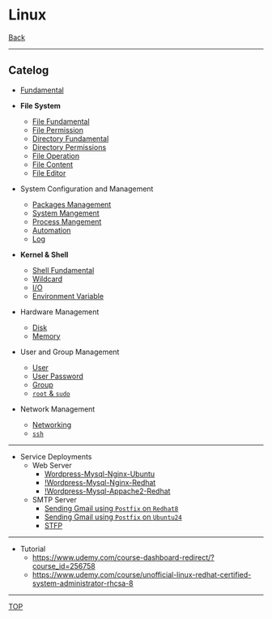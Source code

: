 # Linux

[Back](../../index.md)

---

## Catelog

- [Fundamental](./fundamental/fundamental/fundamental.md)

- **File System**

  - [File Fundamental](./filesystem/file_fundamental/file_fundamental.md)
  - [File Permission](./filesystem/file_permission/file_permission.md)
  - [Directory Fundamental](./filesystem/directory/directory.md)
  - [Directory Permissions](./filesystem/directory/directory_permission.md)
  - [File Operation](./filesystem/file_operation/file_operation.md)
  - [File Content](./filesystem/file_content/file_content.md)
  - [File Editor](./filesystem/file_editor/file_editor.md)

- System Configuration and Management

  - [Packages Management](./system/package/package.md)
  - [System Mangement](./system/system/system.md)
  - [Process Mangement](./system/process/process.md)
  - [Automation](./system/automation/automation.md)
  - [Log](./system/log/log.md)

- **Kernel & Shell**

  - [Shell Fundamental](./shell/shell_fundamental/shell_fundamental.md)
  - [Wildcard](./fundamental/wildcard/wildcard.md)
  - [I/O](./fundamental/io/io.md)
  - [Environment Variable](./fundamental/env/env.md)

- Hardware Management

  - [Disk](./hardware/disk/disk.md)
  - [Memory](./hardware/memory/memory.md)

- User and Group Management

  - [User](./user_group/user/user.md)
  - [User Password](./user_group/pwd/pwd.md)
  - [Group](./user_group/group/group.md)
  - [`root` & `sudo`](./user_group/root_sudo/root_sudo.md)

- Network Management

  - [Networking](./network/networking/networking.md)
  - [`ssh`](./network/ssh/ssh.md)

---

- Service Deployments
  - Web Server
    - [Wordpress-Mysql-Nginx-Ubuntu](./project/wordpress_mysql_nginx_ubuntu.md)
    - [!Wordpress-Mysql-Nginx-Redhat](./project/wordpress_mysql_nginx_redhat.md)
    - [!Wordpress-Mysql-Appache2-Redhat](./project/wordpress_mysql_appache2_redhat.md)
  - SMTP Server
    - [Sending Gmail using `Postfix` on `Redhat8`](./project/gmail-postfix-redhat8/gmail-postfix-redhat8.md)
    - [Sending Gmail using `Postfix` on `Ubuntu24`](./project/gmail-postfix-ubuntu24/gmail-postfix-ubuntu24.md)
    - [STFP](./project/stfp/stfp.md)

---

- Tutorial
  - https://www.udemy.com/course-dashboard-redirect/?course_id=256758
  - https://www.udemy.com/course/unofficial-linux-redhat-certified-system-administrator-rhcsa-8

---

[TOP](#linux)
